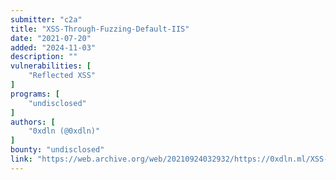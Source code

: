 ```yaml
---
submitter: "c2a"
title: "XSS-Through-Fuzzing-Default-IIS"
date: "2021-07-20"
added: "2024-11-03"
description: ""
vulnerabilities: [
    "Reflected XSS"
]
programs: [
    "undisclosed"
]
authors: [
    "0xdln (@0xdln)"
]
bounty: "undisclosed"
link: "https://web.archive.org/web/20210924032932/https://0xdln.ml/XSS-Through-Fuzzing-Default-IIS/"
---
```




